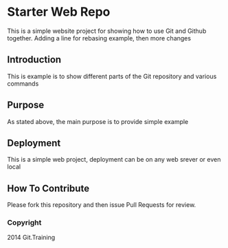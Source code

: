 # Starter Web Repo

This is a simple website project for
showing how to use Git and Github together.
Adding a line for rebasing example, then more changes

## Introduction

This is example is to show different parts 
of the Git repository and various commands

## Purpose

As stated above, the main purpose is to
provide simple example

## Deployment

This is a simple web project, deployment
can be on any web srever or even local
## How To Contribute

Please fork this repository and then issue Pull Requests for review.

### Copyright

2014 Git.Training